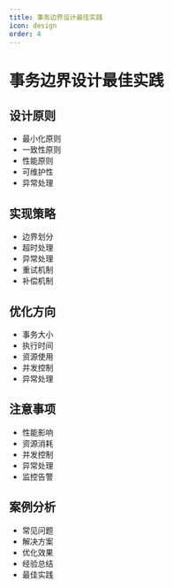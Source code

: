 ```yaml
---
title: 事务边界设计最佳实践
icon: design
order: 4
---
```


# 事务边界设计最佳实践

## 设计原则
- 最小化原则
- 一致性原则
- 性能原则
- 可维护性
- 异常处理

## 实现策略
- 边界划分
- 超时处理
- 异常处理
- 重试机制
- 补偿机制

## 优化方向
- 事务大小
- 执行时间
- 资源使用
- 并发控制
- 异常处理

## 注意事项
- 性能影响
- 资源消耗
- 并发控制
- 异常处理
- 监控告警

## 案例分析
- 常见问题
- 解决方案
- 优化效果
- 经验总结
- 最佳实践
